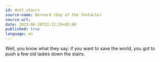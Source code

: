 ```yaml
---
id: dott_stairs
source-name: Bernard (Day of the Tentacle)
source-url:
date: 2023-06-28T22:13:20+02:00
published: true
language: en
---
```


Well, you know what they say: if you want to save the world, you got to push a few old ladies down the stairs.
